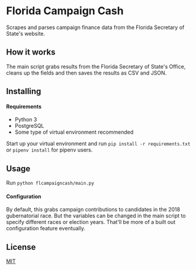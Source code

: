 # Florida Campaign Cash

Scrapes and parses campaign finance data from the Florida Secretary of State's website.

## How it works
The main script grabs results from the Florida Secretary of State's Office, cleans up the fields and then saves the results as CSV and JSON.

## Installing
#### Requirements
+ Python 3
+ PostgreSQL
+ Some type of virtual environment recommended

Start up your virtual environment and run
`pip install -r requirements.txt`
or
`pipenv install` for pipenv users.


## Usage
Run `python flcampaigncash/main.py`

#### Configuration
By default, this grabs campaign contributions to candidates in the 2018 gubernatorial race. But the variables can be changed in the main script to specify different races or election years. That'll be more of a built out configuration feature eventually.


## License
[MIT]()
